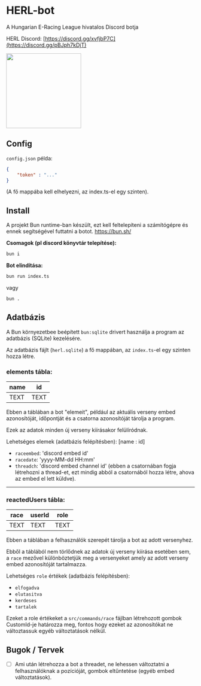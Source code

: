 # HERL-bot
A Hungarian E-Racing League hivatalos Discord botja

HERL Discord: [https://discord.gg/xvfjbP7C](https://discord.gg/pBJph7kDjT)

<img src="https://imgur.com/YZKEpzl.png" width="200px">

## Config

`config.json` példa:
```json
{
    "token" : "..."
}
```
(A fő mappába kell elhelyezni, az index.ts-el egy szinten).

## Install
A projekt Bun runtime-ban készült, ezt kell feltelepíteni a számítógépre és ennek segítségével futtatni a botot. 
https://bun.sh/

**Csomagok (pl discord könyvtár telepítése):**

```bash
bun i
```

**Bot elindítása:**

```bash
bun run index.ts 
```
vagy
```bash
bun .
```

## Adatbázis
A Bun környezetbee beépített `bun:sqlite` drivert használja a program az adatbázis (SQLite) kezelésére.

Az adatbázis fájlt (`herl.sqlite`) a fő mappában, az `index.ts`-el egy szinten hozza létre.

### elements tábla:

| **name** | **id** |
| --- | --- |
| TEXT | TEXT |

Ebben a táblában a bot "elemeit", például az aktuális verseny embed azonosítóját, időpontját és a csatorna azonosítóját tárolja a program.

Ezek az adatok minden új verseny kiírásakor felülíródnak.

Lehetséges elemek (adatbázis felépítésben):
[name : id]
- `raceembed`: 'discord embed id'
- `racedate`: 'yyyy-MM-dd HH:mm'
- `threadch`: 'discord embed channel id' (ebben a csatornában fogja létrehozni a thread-et, ezt mindig abból a csatornából hozza létre, ahova az embed el lett küldve).

<hr>

### reactedUsers tábla:

| **race** | **userId** | **role** |
| --- | --- | --- |
| TEXT | TEXT | TEXT |

Ebben a táblában a felhasználók szerepét tárolja a bot az adott versenyhez.

Ebből a táblából nem törlődnek az adatok új verseny kiírása esetében sem, a `race` mezővel különböztetjük meg a versenyeket amely az adott verseny embed azonosítóját tartalmazza.

Lehetséges `role` értékek (adatbázis felépítésben):
- `elfogadva`
- `elutasitva`
- `kerdeses`
- `tartalek`

Ezeket a role értékeket a `src/commands/race` fájlban létrehozott gombok CustomId-je határozza meg, fontos hogy ezeket az azonosítókat ne változtassuk egyéb változtatások nélkül.

## Bugok / Tervek
- [ ] Ami után létrehozza a bot a threadet, ne lehessen változtatni a felhasználóknak a pozícióját, gombok eltűntetése (egyéb embed változtatások).
